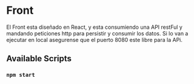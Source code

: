 # Front

El Front esta diseñado en React, y esta consumiendo una API restFul y mandando peticiones http para persistir y consumir los datos.
Si lo van a ejecutar en local asegurense que el puerto 8080 este libre para la APi.

## Available Scripts

### `npm start`

